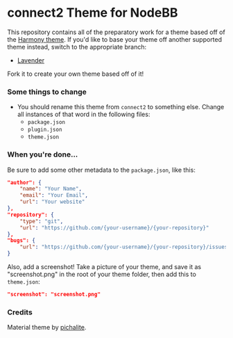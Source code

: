 # connect2 Theme for NodeBB

This repository contains all of the preparatory work for a theme based off of the [Harmony theme](https://github.com/NodeBB/nodebb-theme-harmony). If you'd like to base your theme off another supported theme instead, switch to the appropriate branch:

* [Lavender](https://github.com/NodeBB/nodebb-theme-lavender)

Fork it to create your own theme based off of it!

### Some things to change

* You should rename this theme from `connect2` to something else. Change all instances of that word in the following files:
    * `package.json`
    * `plugin.json`
    * `theme.json`

### When you're done...

Be sure to add some other metadata to the `package.json`, like this:

``` json
"author": {
    "name": "Your Name",
    "email": "Your Email",
    "url": "Your website"
},
"repository": {
    "type": "git",
    "url": "https://github.com/{your-username}/{your-repository}"
},
"bugs": {
    "url": "https://github.com/{your-username}/{your-repository}/issues"
}
```

Also, add a screenshot! Take a picture of your theme, and save it as "screenshot.png" in the root of your theme folder, then add this to `theme.json`:

``` json
"screenshot": "screenshot.png"
```

### Credits

Material theme by [pichalite](https://github.com/pichalite).